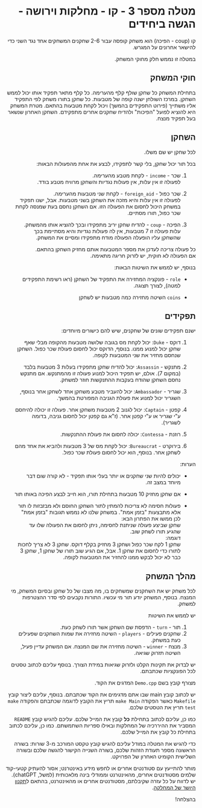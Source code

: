 <div dir="rtl" lang="he">

# מטלה מספר 3 - קו - מחלקות וירושה - הגשה ביחידים

קו (coup - הפיכה) הוא משחק קופסה עבור 2-6 שחקנים המשחקים אחד נגד השני כדי להישאר אחרונים על המגרש.

במטלה זו נממש חלק מחוקי המשחק.

## חוקי המשחק
בתחילת המשחק כל שחקן שולף קלף מהערימה. כל קלף מתאר  תפקיד אותו יכול לממש השחקן.  במרכז השולחן ישנה קופה של מטבעות. כל שחקן בתורו משחק לפי התפקיד אליו משתייך (פירוט התפקידים בהמשך) ויכול לקחת מטבעות בהתאם. מטרת המשחק היא להוציא לפועל "הפיכות" ולהדיח שחקנים אחרים מתפקידם. השחקן האחרון שנשאר בעל תפקיד מנצח.
 
## השחקן

לכל שחקן יש שם משלו. 

בכל תור יכול שחקן, בלי קשר לתפקידו, לבצע את אחת מהפעולות הבאות:

1. שכר - `income` - לקחת מטבע מהערימה.  
לפעולה זו אין עלות, אין פעולות נגדיות והשחקן מרוויח מטבע בודד.

2. שכר כפול - `foreign_aid` - לקחת שני מטבעות מהערימה.  
לפעולה זו אין עלות והיא מזכה את השחקן בשני מטבעות. אבל, ישנו תפקיד במשחק היכול לחסום את הפעולה הזו. אם השחקן נחסם בעת שמנסה לקחת שכר כפול, תורו מסתיים.

3. הפיכה - `coup` -  להדיח שחקן יריב מתפקידו ובכך להוציא אותו מהמשחק.  
עלות פעולה זו 7 מטבעות, אין לה פעולות נגדיות והיא מסתיימת בכך שהשחקן עליו הופעלה הפעולה מודח מתפקידו ומסיים את המשחק.

כל פעולה צריכה לעדכן את מספר המטבעות אותם מחזיק השחקן בהתאם.  
אם הפעולה לא חוקית, יש לזרוק חריגה מתאימה.

בנוסף, יש לממש את השיטות הבאות:

*  `role` - פונקציה המחזירה את התפקיד של השחקן (ראו רשימת התפקידים למטה), לצורך תצוגה.

* `coins` השיטה מחזירה כמה מטבעות יש לשחקן


## תפקידים

ישנם תפקידים שונים של שחקנים, שיש להם כישורים מיוחדים:

1. דוקס - `Duke`: יכול לקחת מס בגובה שלושה מטבעות מהקופה מבלי שאף שחקן יכול למנוע ממנו. בנוסף, הדוקס יכול לחסום פעולת שכר כפול. השחקן שנחסם מחזיר את שני המטבעות לקופה.

2. מתנקש - `Assassin`: יכול להדיח שחקן מתפקידו בעלות 3 מטבעות בלבד (במקום 7). אולם, יש תפקיד היכול למנוע פעולה זו מהמתנקש. אם מתנקש נחסם השחקן שהודח בעקבות ההתנקשות חוזר למשחק.

3. שגריר - `Ambassador`: יכול להעביר מטבע משחקן אחד לשחקן אחר בנוסף, השגריר יכול למנוע את פעולת הגניבה המפורטת בהמשך.

4. קפטן - `Captain`: יכול לגנוב 2 מטבעות משחקן אחר. פעולה זו יכולה להיחסם ע"י שגריר או ע"י קפטן אחר. (ז"א גם קפטן יכול לחסום גניבה, בדומה לשגריר).

5. רוזנת - `Contessa`: יכולה לחסום את פעולת ההתנקשות.

6. בירוקרט - `Bureaucrat`: יכול לקחת מס של 3 מטבעות ולהביא את אחד מהם לשחקן אחר. בנוסף, הוא יכול לחסום פעולת שכר כפול.


הערות:

* יכולים להיות שני שחקנים או יותר בעלי אותו תפקיד - לא קורה שום דבר מיוחד במצב זה.

* אם שחקן מחזיק 10 מטבעות בתחילת תורו, הוא חייב לבצע הפיכה באותו תור

* פעולות חסימה לא צריכות להמתין לתור השחקן החוסם ולא מבזבזות לו תור אלא מתבצעות "בזמן אמת". במשחק שלנו לא נממש תגובות "בזמן אמת" לכן ממשו את הפתרון הבא:  
שחקן שביצע פעולה שניתנת לחסימה, ניתן לחסום את הפעולה שלו עד שהגיע תורו לשחק שוב.  
דוגמה:  
שחקן 1 לקח שכר כפול ושחקן 3 מחזיק בקלף דוקס. שחקן 3 לא צריך לחכות לתורו כדי לחסום את שחקן 1. אבל, אם הגיע שוב תורו של שחקן 1, שחקן 3 כבר לא יכול לבקש ממנו להחזיר את המטבעות לקופה.

## מהלך המשחק

לכל משחק יש את השחקנים שמשחקים בו, מה מצבו של כל שחקן ובסיום המשחק, מי המנצח. בנוסף, המשחק יודע תור מי עכשיו. התורות נקבעים לפי סדר ההצטרפות למשחק.

יש לממש את השיטות

1. תור - `turn` - הדפסת שם השחקן אשר תורו לשחק כעת.
2. שחקנים פעילים - `players` - השיטה מחזירה את שמות השחקנים שפעילים כעת במשחק.
3. מנצח - `winner` - השיטה מחזירה את שם המנצח. אם המשחק עדיין פעיל, השיטה תזרוק שגיאה.

יש לבדוק את תקינות הקלט ולזרוק שגיאות במידת הצורך. בנוסף עליכם לכתוב טסטים לכל הפונקציות שכתבתם.

מצורף קובץ בשם ``Demo.cpp`` המדגים את הקוד.

יש לכתוב קובץ main שבו אתם מדגימים את הקוד שכתבתם. בנוסף, עליכם ליצור קובץ ``Makefile`` כאשר הפקודה ``make Main`` 
תריץ את הקובץ לדוגמה שכתבתם והפקודה ``make test`` תריץ את הטסטים שלכם.

כמו כן, עליכם לכתוב בתחילת **כל** קובץ את המייל שלכם. עליכם להגיש קובץ ``README`` המסביר את ההיררכיה של המחלקות ובאילו ספריות השתמשתם. כמו כן, עליכם לכתוב בתחילת כל קובץ את המייל שלכם.

כדי להגיש את המטלה במודל עליכם להגיש קובץ טקסט המורכב מ-3 שורות: בשורה הראשונה מספר תעודת הזהות שלכם, בשורה השנייה הקישור להגשה שלכם ובשורה השלישית הקומיט האחרון של הפרויקט.

מותר להתייעץ עם סטודנטים אחרים או לחפש מידע באינטרנט; אסור להעתיק קטעי-קוד שלמים מסטודנטים אחרים, מהאינטרנט וממודלי בינה מלאכותית (למשל, chatGPT).
יש לדווח על כל עזרה שקיבלתם, מסטודנטים אחרים או מהאינטרנט, בהתאם ל[תקנון היושר של המחלקה](https://www.ariel.ac.il/wp/cs/wp-content/uploads/sites/88/2020/08/Guidelines-for-Academic-Integrity.pdf).

בהצלחה!



  
</div>
